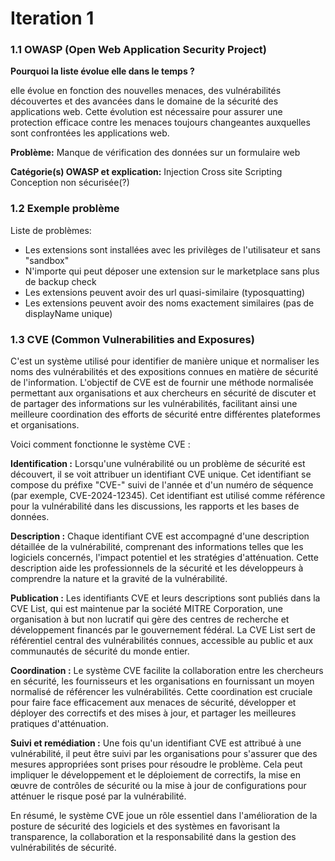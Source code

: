 # Iteration 1

### 1.1 OWASP (Open Web Application Security Project)

**Pourquoi la liste évolue elle dans le temps ?** 

elle évolue en fonction des nouvelles menaces, des vulnérabilités découvertes et des avancées dans le domaine de la sécurité des applications web. Cette évolution est nécessaire pour assurer une protection efficace contre les menaces toujours changeantes auxquelles sont confrontées les applications web.

**Problème:**
Manque de vérification des données sur un formulaire web

**Catégorie(s) OWASP et explication:**
Injection 
Cross site Scripting
Conception non sécurisée(?)

### 1.2 Exemple problème 

Liste de problèmes:
 - Les extensions sont installées avec les privilèges de l'utilisateur et sans "sandbox"
 - N'importe qui peut déposer une extension sur le marketplace sans plus de backup check
 - Les extensions peuvent avoir des url quasi-similaire (typosquatting)
 - Les extensions peuvent avoir des noms exactement similaires (pas de displayName unique)

 ### 1.3 CVE (Common Vulnerabilities and Exposures)

C'est un système utilisé pour identifier de manière unique et normaliser les noms des vulnérabilités et des expositions connues en matière de sécurité de l'information. L'objectif de CVE est de fournir une méthode normalisée permettant aux organisations et aux chercheurs en sécurité de discuter et de partager des informations sur les vulnérabilités, facilitant ainsi une meilleure coordination des efforts de sécurité entre différentes plateformes et organisations.

Voici comment fonctionne le système CVE :

**Identification :** Lorsqu'une vulnérabilité ou un problème de sécurité est découvert, il se voit attribuer un identifiant CVE unique. Cet identifiant se compose du préfixe "CVE-" suivi de l'année et d'un numéro de séquence (par exemple, CVE-2024-12345). Cet identifiant est utilisé comme référence pour la vulnérabilité dans les discussions, les rapports et les bases de données.

**Description :** Chaque identifiant CVE est accompagné d'une description détaillée de la vulnérabilité, comprenant des informations telles que les logiciels concernés, l'impact potentiel et les stratégies d'atténuation. Cette description aide les professionnels de la sécurité et les développeurs à comprendre la nature et la gravité de la vulnérabilité.

**Publication :** Les identifiants CVE et leurs descriptions sont publiés dans la CVE List, qui est maintenue par la société MITRE Corporation, une organisation à but non lucratif qui gère des centres de recherche et développement financés par le gouvernement fédéral. La CVE List sert de référentiel central des vulnérabilités connues, accessible au public et aux communautés de sécurité du monde entier.

**Coordination :** Le système CVE facilite la collaboration entre les chercheurs en sécurité, les fournisseurs et les organisations en fournissant un moyen normalisé de référencer les vulnérabilités. Cette coordination est cruciale pour faire face efficacement aux menaces de sécurité, développer et déployer des correctifs et des mises à jour, et partager les meilleures pratiques d'atténuation.

**Suivi et remédiation :** Une fois qu'un identifiant CVE est attribué à une vulnérabilité, il peut être suivi par les organisations pour s'assurer que des mesures appropriées sont prises pour résoudre le problème. Cela peut impliquer le développement et le déploiement de correctifs, la mise en œuvre de contrôles de sécurité ou la mise à jour de configurations pour atténuer le risque posé par la vulnérabilité.

En résumé, le système CVE joue un rôle essentiel dans l'amélioration de la posture de sécurité des logiciels et des systèmes en favorisant la transparence, la collaboration et la responsabilité dans la gestion des vulnérabilités de sécurité.
